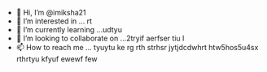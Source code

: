 - 👋 Hi, I’m @imiksha21
- 👀 I’m interested in ... rt
- 🌱 I’m currently learning ...udtyu
- 💞️ I’m looking to collaborate on ...2tryif aerfser tiu l
- 📫 How to reach me ... tyuytu ke rg rth strhsr
 jytjdcdwhrt  htw5hos5u4sx rthrtyu kfyuf ewewf few
<!---
imiksha21/imiksha21 is a ✨ special ✨ repository because its `README.md` (this file) appears on your GitHub profile.
You can click the Preview link to take a look at your changes.
--->

